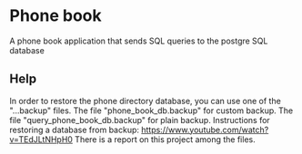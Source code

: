 # Phone book
A phone book application that sends SQL queries to the postgre SQL database
## Help
In order to restore the phone directory database, you can use one of the "...backup" files. The file "phone_book_db.backup" for custom backup. The file "query_phone_book_db.backup" for plain backup. Instructions for restoring a database from backup: https://www.youtube.com/watch?v=TEdJLtNHpH0 
There is a report on this project among the files.
